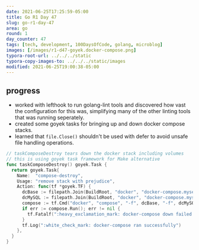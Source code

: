 ```yaml
---
date: 2021-06-25T17:25:59-05:00
title: Go R1 Day 47
slug: go-r1-day-47
area: go
round: 1
day_counter: 47
tags: [tech, development, 100DaysOfCode, golang, microblog]
images: [/images/r1-d47-goyek.docker-compose.png]
typora-root-url: ../../../static
typora-copy-images-to: ../../../static/images
modified: 2021-06-25T19:00:38-05:00
---
```


## progress

- worked with lefthook to run golang-lint tools and discovered how vast the configuration for this was, simplifying many of the other linting tools that was running seperately.
- created some goyek tasks for bringing up and down docker compose stacks.
- learned that `file.Close()` shouldn't be used with defer to avoid unsafe file handling operations.

```go
// taskComposeDestroy tears down the docker stack including volumes
// this is using goyek task framework for Make alternative
func taskComposeDestroy() goyek.Task {
  return goyek.Task{
    Name:  "compose-destroy",
    Usage: "remove stack with prejudice",
    Action: func(tf *goyek.TF) {
      dcBase := filepath.Join(BuildRoot, "docker", "docker-compose.myservice.yml")
      dcMySQL := filepath.Join(BuildRoot, "docker", "docker-compose.mysql.yml")
      compose := tf.Cmd("docker", "compose", "-f", dcBase, "-f", dcMySQL, "down", "--volumes", "--remove-orphans")
      if err := compose.Run(); err != nil {
        tf.Fatalf(":heavy_exclamation_mark: docker-compose down failed: [%v]", err)
      }
      tf.Log(":white_check_mark: docker-compose ran successfully")
    },
  }
}
```
